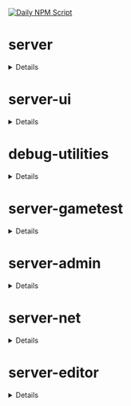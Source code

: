 [![Daily NPM Script](https://github.com/WavePlayz/minecraft-npms-auto/actions/workflows/fetch.yml/badge.svg)](https://github.com/WavePlayz/minecraft-npms-auto/actions/workflows/fetch.yml)
# server
<details>

stable
```
2.0.0
```

beta
```
2.1.0-beta.1.21.90-stable
```

preview
```
2.1.0-rc.1.21.100-preview.23
```

preview beta
```
2.2.0-beta.1.21.100-preview.23
```
</details>

# server-ui
<details>

stable
```
2.0.0
```

beta
```
2.1.0-beta.1.21.90-stable
```

preview
```
2.0.0-rc.1.21.100-preview.20
```

preview beta
```
2.1.0-beta.1.21.100-preview.23
```
</details>

# debug-utilities
<details>

stable
```
null
```

beta
```
1.0.0-beta.1.21.90-stable
```

preview
```
null
```

preview beta
```
1.0.0-beta.1.21.100-preview.23
```
</details>

# server-gametest
<details>

stable
```
0.1.0
```

beta
```
1.0.0-beta.1.21.90-stable
```

preview
```
0.1.0-rc.1.21.40-preview.20
```

preview beta
```
1.0.0-beta.1.21.100-preview.23
```
</details>

# server-admin
<details>

stable
```
1.0.0-beta.release.1.19.50
```

beta
```
1.0.0-beta.1.21.90-stable
```

preview
```
null
```

preview beta
```
1.0.0-beta.1.21.100-preview.23
```
</details>

# server-net
<details>

stable
```
1.0.0-beta.release.1.19.50
```

beta
```
1.0.0-beta.1.21.90-stable
```

preview
```
null
```

preview beta
```
1.0.0-beta.1.21.100-preview.23
```
</details>

# server-editor
<details>

stable
```
null
```

beta
```
0.1.0-beta.1.21.90-stable
```

preview
```
null
```

preview beta
```
0.1.0-beta.1.21.100-preview.23
```
</details>

